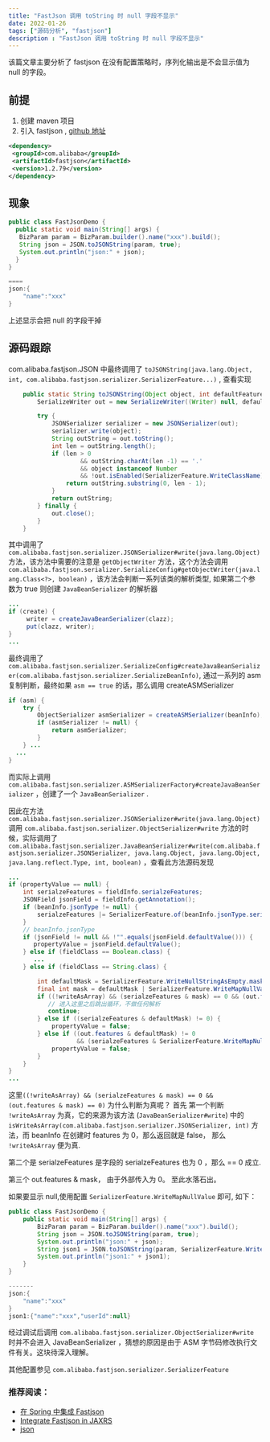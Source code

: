 ```yaml
---
title: "FastJson 调用 toString 时 null 字段不显示"
date: 2022-01-26
tags: ["源码分析", "fastjson"]
description : "FastJson 调用 toString 时 null 字段不显示"
---
```

该篇文章主要分析了 fastjson 在没有配置策略时，序列化输出是不会显示值为 null 的字段。

## 前提
1. 创建 maven 项目
2. 引入 fastjson , [github 地址](https://github.com/alibaba/fastjson)
```xml
<dependency>
 <groupId>com.alibaba</groupId>
 <artifactId>fastjson</artifactId>
 <version>1.2.79</version>
</dependency>
```

## 现象
```java
public class FastJsonDemo {
  public static void main(String[] args) {
   BizParam param = BizParam.builder().name("xxx").build();
   String json = JSON.toJSONString(param, true);
   System.out.println("json:" + json);
  }
}

====
json:{
	"name":"xxx"
}

```

上述显示会把 null 的字段干掉

## 源码跟踪

com.alibaba.fastjson.JSON 中最终调用了 `toJSONString(java.lang.Object, int, com.alibaba.fastjson.serializer.SerializerFeature...)` ,  查看实现
```java
    public static String toJSONString(Object object, int defaultFeatures, SerializerFeature... features) {
        SerializeWriter out = new SerializeWriter((Writer) null, defaultFeatures, features);

        try {
            JSONSerializer serializer = new JSONSerializer(out);
            serializer.write(object);
            String outString = out.toString();
            int len = outString.length();
            if (len > 0
                    && outString.charAt(len -1) == '.'
                    && object instanceof Number
                    && !out.isEnabled(SerializerFeature.WriteClassName)) {
                return outString.substring(0, len - 1);
            }
            return outString;
        } finally {
            out.close();
        }
    }

```

其中调用了 `com.alibaba.fastjson.serializer.JSONSerializer#write(java.lang.Object)` 方法，该方法中需要的注意是 `getObjectWriter` 方法，这个方法会调用
`com.alibaba.fastjson.serializer.SerializeConfig#getObjectWriter(java.lang.Class<?>, boolean)` ，该方法会判断一系列该类的解析类型, 如果第二个参数为 true 则创建 `JavaBeanSerializer` 的解析器
```java
...
if (create) {
     writer = createJavaBeanSerializer(clazz);
     put(clazz, writer);
}
...
```
最终调用了 `com.alibaba.fastjson.serializer.SerializeConfig#createJavaBeanSerializer(com.alibaba.fastjson.serializer.SerializeBeanInfo)`, 通过一系列的 asm 复制判断，最终如果 `asm == true` 的话，那么调用 createASMSerializer
```java
if (asm) {
    try {
        ObjectSerializer asmSerializer = createASMSerializer(beanInfo);
        if (asmSerializer != null) {
            return asmSerializer;
        }
    } ...
  ...
}
```
而实际上调用 `com.alibaba.fastjson.serializer.ASMSerializerFactory#createJavaBeanSerializer` ，创建了一个 `JavaBeanSerializer` .

因此在方法 `com.alibaba.fastjson.serializer.JSONSerializer#write(java.lang.Object)` 调用 `com.alibaba.fastjson.serializer.ObjectSerializer#write` 方法的时候，实际调用了 `com.alibaba.fastjson.serializer.JavaBeanSerializer#write(com.alibaba.fastjson.serializer.JSONSerializer, java.lang.Object, java.lang.Object, java.lang.reflect.Type, int, boolean)` ，查看此方法源码发现
```java
...
if (propertyValue == null) {
    int serialzeFeatures = fieldInfo.serialzeFeatures;
    JSONField jsonField = fieldInfo.getAnnotation();
    if (beanInfo.jsonType != null) {
        serialzeFeatures |= SerializerFeature.of(beanInfo.jsonType.serialzeFeatures());
    }
    // beanInfo.jsonType
    if (jsonField != null && !"".equals(jsonField.defaultValue())) {
       propertyValue = jsonField.defaultValue();
    } else if (fieldClass == Boolean.class) {
       ...
    } else if (fieldClass == String.class) {

        int defaultMask = SerializerFeature.WriteNullStringAsEmpty.mask;
        final int mask = defaultMask | SerializerFeature.WriteMapNullValue.mask;
        if ((!writeAsArray) && (serialzeFeatures & mask) == 0 && (out.features & mask) == 0) {
           // 进入这里之后跳出循环，不做任何解析
           continue;
        } else if ((serialzeFeatures & defaultMask) != 0) {
            propertyValue = false;
        } else if ((out.features & defaultMask) != 0
                   && (serialzeFeatures & SerializerFeature.WriteMapNullValue.mask) == 0) {
            propertyValue = false;
        }
    }
}
...
```

这里`((!writeAsArray) && (serialzeFeatures & mask) == 0 && (out.features & mask) == 0)` 为什么判断为真呢？
首先 第一个判断 `!writeAsArray` 为真，它的来源为该方法 (`JavaBeanSerializer#write`) 中的`isWriteAsArray(com.alibaba.fastjson.serializer.JSONSerializer, int)` 方法，而 beanInfo 在创建时 features 为 0，那么返回就是 false， 那么 `!writeAsArray` 便为真.

第二个是 serialzeFeatures 是字段的 serialzeFeatures 也为 0 ，那么 == 0 成立.

第三个 out.features & mask， 由于外部传入为  0。
至此水落石出。


如果要显示 null,使用配置 `SerializerFeature.WriteMapNullValue` 即可, 如下：
```java
public class FastJsonDemo {
    public static void main(String[] args) {
        BizParam param = BizParam.builder().name("xxx").build();
        String json = JSON.toJSONString(param, true);
        System.out.println("json:" + json);
        String json1 = JSON.toJSONString(param, SerializerFeature.WriteMapNullValue);
        System.out.println("json1:" + json1);
    }
}

-------
json:{
	"name":"xxx"
}
json1:{"name":"xxx","userId":null}

```

经过调试后调用 `com.alibaba.fastjson.serializer.ObjectSerializer#write` 时并不会进入 JavaBeanSerializer ，猜想的原因是由于 ASM 字节码修改执行文件有关。这块待深入理解。



其他配置参见 `com.alibaba.fastjson.serializer.SerializerFeature`

### 推荐阅读：
- [在 Spring 中集成 Fastjson](https://github.com/alibaba/fastjson/wiki/%E5%9C%A8-Spring-%E4%B8%AD%E9%9B%86%E6%88%90-Fastjson)
- [Integrate Fastjson in JAXRS](https://github.com/alibaba/fastjson/wiki/Integrate-Fastjson-in-JAXRS)
- [json](https://www.json.org/json-zh.html)